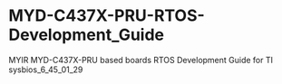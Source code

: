 # MYD-C437X-PRU-RTOS-Development_Guide
MYIR MYD-C437X-PRU based boards RTOS Development Guide  for TI sysbios_6_45_01_29

